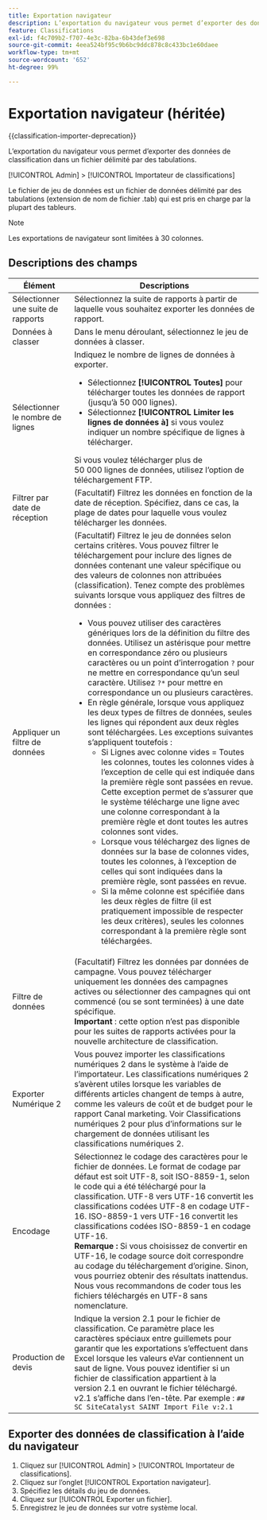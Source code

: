 ```yaml
---
title: Exportation navigateur
description: L’exportation du navigateur vous permet d’exporter des données de classification dans un fichier délimité par des tabulations.
feature: Classifications
exl-id: f4c709b2-f707-4e3c-82ba-6b43def3e698
source-git-commit: 4eea524bf95c9b6bc9ddc878c8c433bc1e60daee
workflow-type: tm+mt
source-wordcount: '652'
ht-degree: 99%

---
```


# Exportation navigateur (héritée)

{{classification-importer-deprecation}}

L’exportation du navigateur vous permet d’exporter des données de classification dans un fichier délimité par des tabulations.

[!UICONTROL Admin] > [!UICONTROL Importateur de classifications]

Le fichier de jeu de données est un fichier de données délimité par des tabulations (extension de nom de fichier .tab) qui est pris en charge par la plupart des tableurs.

>[!NOTE]
>Les exportations de navigateur sont limitées à 30 colonnes.

## Descriptions des champs

| Élément | Descriptions |
| --- | --- |
| Sélectionner une suite de rapports | Sélectionnez la suite de rapports à partir de laquelle vous souhaitez exporter les données de rapport. |
| Données à classer  | Dans le menu déroulant, sélectionnez le jeu de données à classer. |
| Sélectionner le nombre de lignes | Indiquez le nombre de lignes de données à exporter.<ul><li>Sélectionnez **[!UICONTROL Toutes]** pour télécharger toutes les données de rapport (jusqu’à 50 000 lignes).</li><li>Sélectionnez **[!UICONTROL Limiter les lignes de données à]** si vous voulez indiquer un nombre spécifique de lignes à télécharger.</li></ul>Si vous voulez télécharger plus de 50 000 lignes de données, utilisez l’option de téléchargement FTP. |
| Filtrer par date de réception | (Facultatif) Filtrez les données en fonction de la date de réception. Spécifiez, dans ce cas, la plage de dates pour laquelle vous voulez télécharger les données. |
| Appliquer un filtre de données | (Facultatif) Filtrez le jeu de données selon certains critères. Vous pouvez filtrer le téléchargement pour inclure des lignes de données contenant une valeur spécifique ou des valeurs de colonnes non attribuées (classification). Tenez compte des problèmes suivants lorsque vous appliquez des filtres de données :<ul><li>Vous pouvez utiliser des caractères génériques lors de la définition du filtre des données. Utilisez un astérisque pour mettre en correspondance zéro ou plusieurs caractères ou un point d’interrogation `?` pour ne mettre en correspondance qu’un seul caractère. Utilisez `?*` pour mettre en correspondance un ou plusieurs caractères.</li><li>En règle générale, lorsque vous appliquez les deux types de filtres de données, seules les lignes qui répondent aux deux règles sont téléchargées. Les exceptions suivantes s’appliquent toutefois :<ul><li>Si Lignes avec colonne vides = Toutes les colonnes, toutes les colonnes vides à l’exception de celle qui est indiquée dans la première règle sont passées en revue. Cette exception permet de s’assurer que le système télécharge une ligne avec une colonne correspondant à la première règle et dont toutes les autres colonnes sont vides.</li><li>Lorsque vous téléchargez des lignes de données sur la base de colonnes vides, toutes les colonnes, à l’exception de celles qui sont indiquées dans la première règle, sont passées en revue.</li><li>Si la même colonne est spécifiée dans les deux règles de filtre (il est pratiquement impossible de respecter les deux critères), seules les colonnes correspondant à la première règle sont téléchargées.</li></ul></ul> |
| Filtre de données | (Facultatif) Filtrez les données par données de campagne. Vous pouvez télécharger uniquement les données des campagnes actives ou sélectionner des campagnes qui ont commencé (ou se sont terminées) à une date spécifique.<br>**Important** : cette option n’est pas disponible pour les suites de rapports activées pour la nouvelle architecture de classification. |
| Exporter Numérique 2 | Vous pouvez importer les classifications numériques 2 dans le système à l’aide de l’importateur. Les classifications numériques 2 s’avèrent utiles lorsque les variables de différents articles changent de temps à autre, comme les valeurs de coût et de budget pour le rapport Canal marketing. Voir Classifications numériques 2 pour plus d’informations sur le chargement de données utilisant les classifications numériques 2. |
| Encodage | Sélectionnez le codage des caractères pour le fichier de données. Le format de codage par défaut est soit UTF-8, soit ISO-8859-1, selon le code qui a été téléchargé pour la classification. UTF-8 vers UTF-16 convertit les classifications codées UTF-8 en codage UTF-16. ISO-8859-1 vers UTF-16 convertit les classifications codées ISO-8859-1 en codage UTF-16.<br>**Remarque :** Si vous choisissez de convertir en UTF-16, le codage source doit correspondre au codage du téléchargement d’origine. Sinon, vous pourriez obtenir des résultats inattendus. Nous vous recommandons de coder tous les fichiers téléchargés en UTF-8 sans nomenclature. |
| Production de devis | Indique la version 2.1 pour le fichier de classification. Ce paramètre place les caractères spéciaux entre guillemets pour garantir que les exportations s’effectuent dans Excel lorsque les valeurs eVar contiennent un saut de ligne. Vous pouvez identifier si un fichier de classification appartient à la version 2.1 en ouvrant le fichier téléchargé. v2.1 s’affiche dans l’en-tête. Par exemple : `## SC SiteCatalyst SAINT Import File v:2.1` |

## Exporter des données de classification à l’aide du navigateur

1. Cliquez sur [!UICONTROL Admin] > [!UICONTROL Importateur de classifications].
1. Cliquez sur l’onglet [!UICONTROL Exportation navigateur].
1. Spécifiez les détails du jeu de données.
1. Cliquez sur [!UICONTROL Exporter un fichier].
1. Enregistrez le jeu de données sur votre système local.
